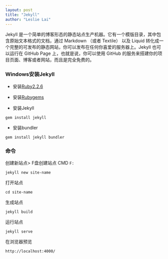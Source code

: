 ```yaml
---
layout: post
title: "Jekyll"
author: "Leslie Lai"
---
```


Jekyll 是一个简单的博客形态的静态站点生产机器。它有一个模版目录，其中包含原始文本格式的文档，通过 Markdown （或者 Textile） 以及 Liquid 转化成一个完整的可发布的静态网站，你可以发布在任何你喜爱的服务器上。Jekyll 也可以运行在 GitHub Page 上，也就是说，你可以使用 GitHub 的服务来搭建你的项目页面、博客或者网站，而且是完全免费的。  

### Windows安装Jekyll

- 安装[Ruby2.2.6](https://rubyinstaller.org/downloads/)

- 安装[Rubygems](https://rubygems.org/pages/download)

- 安装Jekyll
```
gem install jekyll
```  

- 安装bundler 
```
gem install jekyll bundler
```

### 命令

创建新站点>  F盘创建站点 CMD `F:`
```
jekyll new site-name
```

打开站点
```
cd site-name
```

生成站点
```
jekyll build
```

运行站点
```
jekyll serve
```

在浏览器预览
```
http://localhost:4000/
```
